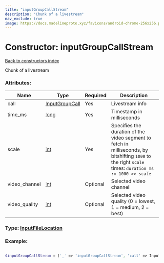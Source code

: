 ```yaml
---
title: "inputGroupCallStream"
description: "Chunk of a livestream"
nav_exclude: true
image: https://docs.madelineproto.xyz/favicons/android-chrome-256x256.png
---
```

# Constructor: inputGroupCallStream  
[Back to constructors index](/API_docs/constructors/index.html)



Chunk of a livestream

### Attributes:

| Name     |    Type       | Required | Description |
|----------|---------------|----------|-------------|
|call|[InputGroupCall](/API_docs/types/InputGroupCall.html) | Yes|Livestream info|
|time\_ms|[long](/API_docs/types/long.html) | Yes|Timestamp in milliseconds|
|scale|[int](/API_docs/types/int.html) | Yes|Specifies the duration of the video segment to fetch in milliseconds, by bitshifting `1000` to the right `scale` times: `duration_ms := 1000 >> scale`|
|video\_channel|[int](/API_docs/types/int.html) | Optional|Selected video channel|
|video\_quality|[int](/API_docs/types/int.html) | Optional|Selected video quality (0 = lowest, 1 = medium, 2 = best)|



### Type: [InputFileLocation](/API_docs/types/InputFileLocation.html)


### Example:

```php

$inputGroupCallStream = ['_' => 'inputGroupCallStream', 'call' => InputGroupCall, 'time_ms' => long, 'scale' => int, 'video_channel' => int, 'video_quality' => int];
```  
